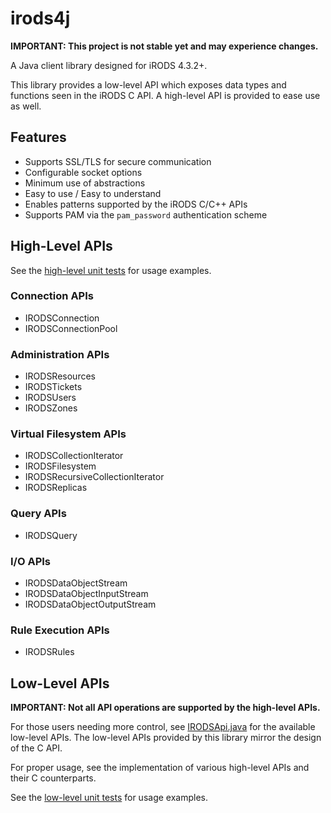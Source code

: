 # irods4j

**IMPORTANT: This project is not stable yet and may experience changes.**

A Java client library designed for iRODS 4.3.2+.

This library provides a low-level API which exposes data types and functions seen in the iRODS C API. A high-level API is provided to ease use as well.

## Features

- Supports SSL/TLS for secure communication
- Configurable socket options
- Minimum use of abstractions
- Easy to use / Easy to understand
- Enables patterns supported by the iRODS C/C++ APIs
- Supports PAM via the `pam_password` authentication scheme

## High-Level APIs

See the [high-level unit tests](src/test/java/org/irods/irods4j/high_level) for usage examples.

### Connection APIs

- IRODSConnection
- IRODSConnectionPool

### Administration APIs

- IRODSResources
- IRODSTickets
- IRODSUsers
- IRODSZones

### Virtual Filesystem APIs

- IRODSCollectionIterator
- IRODSFilesystem
- IRODSRecursiveCollectionIterator
- IRODSReplicas

### Query APIs

- IRODSQuery

### I/O APIs

- IRODSDataObjectStream
- IRODSDataObjectInputStream
- IRODSDataObjectOutputStream

### Rule Execution APIs

- IRODSRules

## Low-Level APIs

**IMPORTANT: Not all API operations are supported by the high-level APIs.**

For those users needing more control, see [IRODSApi.java](src/main/java/org/irods/irods4j/low_level/api/IRODSApi.java) for the available low-level APIs. The low-level APIs provided by this library mirror the design of the C API.

For proper usage, see the implementation of various high-level APIs and their C counterparts.

See the [low-level unit tests](src/test/java/org/irods/irods4j/low_level) for usage examples.
